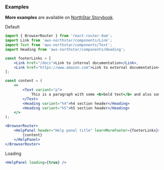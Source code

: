 ### Examples

**More examples** are available on <a href="https://storybook.northstar.aws-prototyping.cloud/?path=/story/components-helppanel--default" target="_blank" rel="noreferrer noopener">NorthStar Storybook</a>.

Default
```jsx
import { BrowserRouter } from 'react-router-dom';
import Link from 'aws-northstar/components/Link';
import Text from 'aws-northstar/components/Text';
import Heading from 'aws-northstar/components/Heading';

const footerLinks = [
    <Link href="/docs">Link to internal documentation</Link>,
    <Link href="https://www.amazon.com">Link to external documentation</Link>,
];

const content = (
    <>
        <Text variant="p">
            This is a paragraph with some <b>bold text</b> and also some <i>italic text.</i>
        </Text>
        <Heading variant="h4">h4 section header</Heading>
        <Heading variant="h5">h5 section header</Heading>
    </>
);

<BrowserRouter>
    <HelpPanel header="Help panel title" learnMoreFooter={footerLinks}>
        {content}
    </HelpPanel>
</BrowserRouter>
```

Loading
```jsx
<HelpPanel loading={true} />
```